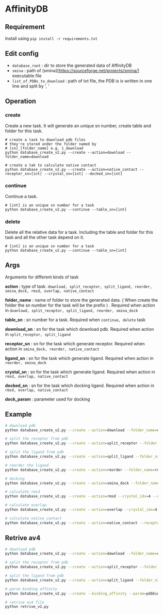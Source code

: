 # AffinityDB

## Requirement

Install using `pip install -r requirements.txt`

## Edit config

- `database_root` : dir to store the generated data of AffinityDB
- `smina` : path of (smina)[https://sourceforge.net/projects/smina/] executable file
- `list_of_PDBs_to_download` : path of txt file, the PDB is is written in one line and split by ', '

## Operation

### create

Create a new task. It will generate an unique sn number, create table and folder for this task.

```shell
# create a task to download pdb files
# they're stored under the folder named by
# [sn]_[folder_name] e.g. 1_download
python database_create_v2.py --create --action=download --folder_name=download

# create a tak to calculate native contact
python database_create_v2.py --create --action=native_contact --receptor_sn=[int] --crystal_sn=[int] --docked_sn=[int]
```

### continue

Continue a task.

```shell
# [int] is an unique sn number for a task
python database_create_v2.py --continue --table_sn=[int]
```

### delete

Delete all the relative data for a task. Including the table and folder for this task and all the other task depend on it.

```shell
# [int] is an unique sn number for a task
python database_create_v2.py --continue --table_sn=[int]
```

## Args

Arguments for different kinds of task

**action** : type of task. `download, split_receptor, split_ligand, reorder, smina_dock, rmsd, overlap, native_contact`

**folder_name** : name of folder to store the generated data. ( When create the folder the sn number for the task will be the prefix ) . Required when action in `doanlowd, split_receptor, split_ligand, reorder, smina_dock`

**table_sn** : sn number for a task. Required when `continue, delete` task

**download_sn** : sn for the task which download pdb. Required when action in `split_receptor, split_ligand`

**receptor_sn** : sn for the task which generate receptor. Required when action in `smina_dock, reorder, native_contact`

**ligand_sn** : sn for the task which generate ligand. Required when action in `reorder, smina_dock`

**crystal_sn** : sn for the task which generate ligand. Required when action in `rmsd, overlap, native_contact`

**docked_sn** : sn for the task which docking ligand. Required when action in `rmsd, overlap, native_contact`

**dock_param** : parameter used for docking

## Example

```bash
# download pdb
python database_create_v2.py --create --action=download --folder_name=download

# split the receptor from pdb
python database_create_v2.py --create --action=split_receptor --folder_name=splite_receptor --download_idx=1

# split the ligand from pdb
python database_create_v2.py --create --action=split_ligand --folder_name=splite_ligand --download_idx=1

# reorder the ligand
python database_create_v2.py --create --action=reorder --folder_name=reorder --ligand_idx=3 --receptor_idx=2

# docking
python database_create_v2.py --create --action=smina_dock --folder_name=vinardo --ligand_idx=4 --receptor_idx=2 --param=vinardo

# calculate rmsd
python database_create_v2.py --create --action=rmsd --crystal_idx=4 --docked_idx=5

# calculate overlap
python database_create_v2.py --create --action=overlap --crystal_idx=4 --docked_idx=5

# calculate native_contact
python database_create_v2.py --create --action=native_contact --receptor_idx=2 --crystal_idx=4 --docked_idx=5
```

## Retrive av4
```bash
# download pdb
python database_create_v2.py --create --action=download --folder_name=download

# split the receptor from pdb
python database_create_v2.py --create --action=split_receptor --folder_name=splite_receptor --download_idx=1

# split the ligand from pdb
python database_create_v2.py --create --action=split_ligand --folder_name=splite_ligand --download_idx=1

# parse binding affinity
python database_create_v2.py --create --binding_affinity --param=pdbbind

# retrive av4 file
python retrive_v2.py
```
